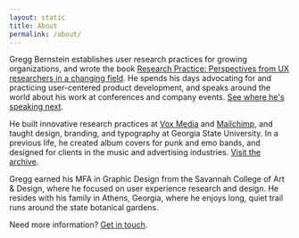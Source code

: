 ```yaml
---
layout: static
title: About
permalink: /about/
---
```


Gregg Bernstein establishes user research practices for growing organizations, and wrote the book [Research Practice: Perspectives from UX researchers in a changing field](../book). He spends his days advocating for and practicing user-centered product development, and speaks around the world about his work at conferences and company events. [See where he's speaking next](../speaking).

He built innovative research practices at [Vox Media](http://voxmedia.com) and [Mailchimp](http://mailchimp.com), and taught design, branding, and typography at Georgia State University. In a previous life, he created album covers for punk and emo bands, and designed for clients in the music and advertising industries. [Visit the archive](../albums).

Gregg earned his MFA in Graphic Design from the Savannah College of Art & Design, where he focused on user experience research and design. He resides with his family in Athens, Georgia, where he enjoys long, quiet trail runs around the state botanical gardens. 

Need more information? [Get in touch](../contact).
